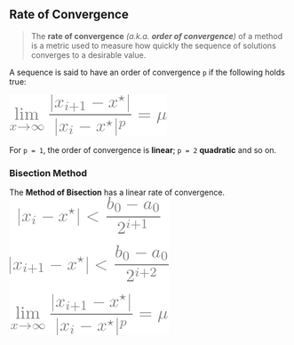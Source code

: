 ## Rate of Convergence
> The **rate of convergence** *(a.k.a. **order of convergence**)* of a method is a metric used to measure 
how quickly the sequence of solutions converges to a desirable value.  

A sequence is said to have an order of convergence `p` if the following holds true:  

![conv_order](/img/resolution/conv_order.png)  

For `p = 1`, the order of convergence is **linear**; `p = 2` **quadratic** and so on.  

### Bisection Method
The **Method of Bisection** has a linear rate of convergence.  
![conv_bisect](/img/resolution/conv_bisect.png)  
